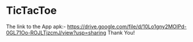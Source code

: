 # TicTacToe
The link to the App apk:- 
https://drive.google.com/file/d/10Lo1gny2MOlPd-0GL71Oo-ROJLTjzcmJ/view?usp=sharing
Thank You!
